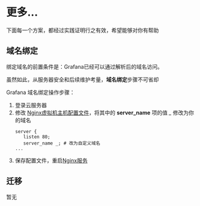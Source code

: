 # 更多...

下面每一个方案，都经过实践证明行之有效，希望能够对你有帮助

## 域名绑定

绑定域名的前置条件是：Grafana已经可以通过解析后的域名访问。  

虽然如此，从服务器安全和后续维护考量，**域名绑定**步骤不可省却  

Grafana 域名绑定操作步骤：

1. 登录云服务器
2. 修改 [Nginx虚拟机主机配置文件](/zh/stack-components.md#nginx)，将其中的 **server_name** 项的值 *_* 修改为你的域名
   ```text
   server {
      listen 80;
      server_name _; # 改为自定义域名
   ...
   ```
3. 保存配置文件，重启[Nginx服务](/zh/admin-services.md#nginx)


## 迁移

暂无
